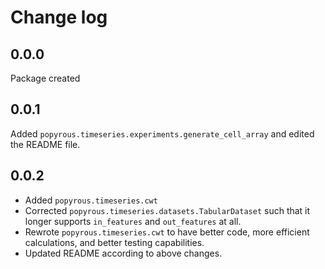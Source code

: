 # Change log

## 0.0.0

Package created

## 0.0.1

Added `popyrous.timeseries.experiments.generate_cell_array` and edited the README file.

## 0.0.2

- Added `popyrous.timeseries.cwt`
- Corrected `popyrous.timeseries.datasets.TabularDataset` such that it longer supports `in_features` and `out_features` at all.
- Rewrote `popyrous.timeseries.cwt` to have better code, more efficient calculations, and better testing capabilities.
- Updated README according to above changes.

